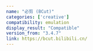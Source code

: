 ```yaml
---
name: "必剪 (BCut)"
categories: ['creative']
compatibility: emulation
display_result: "Compatible"
version_from: "3.4.7"
link: https://bcut.bilibili.cn/
---
```

